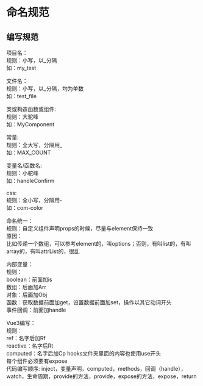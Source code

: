 # 命名规范

## 编写规范

项目名：  
规则：小写，以_分隔  
如：my_test

文件名：  
规则：小写，以_分隔，均为单数  
如：test_file

类或构造函数或组件:  
规则：大驼峰  
如：MyComponent

常量:  
规则：全大写，分隔用_  
如：MAX_COUNT

变量名/函数名:  
规则：小驼峰  
如：handleConfirm

css:  
规则：全小写，分隔用-  
如：com-color

命名统一：  
规则：自定义组件声明props的时候，尽量与element保持一致  
原因：  
比如传递一个数组，可以参考element的，叫options；否则，有叫list的，有叫array的，有叫attrList的，很乱

内部变量：  
规则：  
boolean：前面加is  
数组：后面加Arr  
对象：后面加Obj  
函数：获取数据前面加get，设置数据前面加set，操作以其它动词开头  
事件回调：前面加handle  

Vue3编写：  
规则：    
ref：名字后加Rf  
reactive：名字后Rt  
computed：名字后加Cp
hooks文件夹里面的内容也使用use开头  
每个组件必须要有expose  
代码编写顺序: inject，变量声明，computed，methods，回调（handle），watch，生命周期，provide的方法，provide，expose的方法，expose，return

